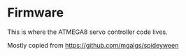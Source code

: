 # Firmware

This is where the ATMEGA8 servo controller code lives.

Mostly copied from https://github.com/mgalgs/spideyween
